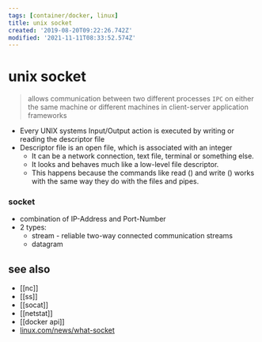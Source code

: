 ```yaml
---
tags: [container/docker, linux]
title: unix socket
created: '2019-08-20T09:22:26.742Z'
modified: '2021-11-11T08:33:52.574Z'
---
```


# unix socket

> allows communication between two different processes `IPC`
> on either the same machine or different machines in client-server application frameworks


- Every UNIX systems Input/Output action is executed by writing or reading the descriptor file
- Descriptor file is an open file, which is associated with an integer
  - It can be a network connection, text file, terminal or something else. 
  - It looks and behaves much like a low-level file descriptor. 
  - This happens because the commands like read () and write () works with the same way they do with the files and pipes.

### socket

- combination of IP-Address and Port-Number
- 2 types:
  - stream - reliable two-way connected communication streams
  - datagram


## see also

- [[nc]]
- [[ss]]
- [[socat]]
- [[netstat]]
- [[docker api]]
- [linux.com/news/what-socket](https://www.linux.com/news/what-socket)
